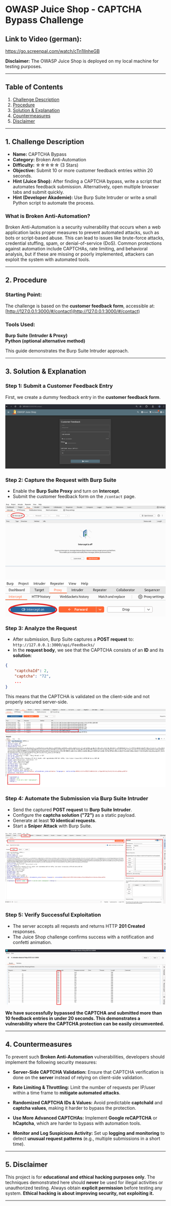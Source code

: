 # **OWASP Juice Shop - CAPTCHA Bypass Challenge**

## **Link to Video (german):**

https://go.screenpal.com/watch/cTn1IlnheGB

**Disclaimer:** The OWASP Juice Shop is deployed on my local machine for testing purposes.

---

## **Table of Contents**

1. [Challenge Description](#1-challenge-description)
2. [Procedure](#2-procedure)
3. [Solution & Explanation](#3-solution--explanation)
4. [Countermeasures](#4-countermeasures)
5. [Disclaimer](#5-disclaimer)

---

## **1. Challenge Description**

- **Name:** CAPTCHA Bypass
- **Category:** Broken Anti-Automation
- **Difficulty:** ☆☆☆☆☆ (3 Stars)
- **Objective:** Submit 10 or more customer feedback entries within 20 seconds.
- **Hint (Juice Shop):** After finding a CAPTCHA bypass, write a script that automates feedback submission. Alternatively, open multiple browser tabs and submit quickly.
- **Hint (Developer Akademie):** Use Burp Suite Intruder or write a small Python script to automate the process.

### **What is Broken Anti-Automation?**

Broken Anti-Automation is a security vulnerability that occurs when a web application lacks proper measures to prevent automated attacks, such as bots or script-based abuse. This can lead to issues like brute-force attacks, credential stuffing, spam, or denial-of-service (DoS). Common protections against automation include CAPTCHAs, rate limiting, and behavioral analysis, but if these are missing or poorly implemented, attackers can exploit the system with automated tools.

---

## **2. Procedure**

### **Starting Point:**

The challenge is based on the **customer feedback form**, accessible at:  
 [http://127.0.0.1:3000/#/contact](http://127.0.0.1:3000/#/contact)

### **Tools Used:**

**Burp Suite (Intruder & Proxy)**  
**Python (optional alternative method)**

This guide demonstrates the Burp Suite Intruder approach.

---

## **3. Solution & Explanation**

### **Step 1: Submit a Customer Feedback Entry**

First, we create a dummy feedback entry in the **customer feedback form**.

![Step 1](images/Step1.png)

### **Step 2: Capture the Request with Burp Suite**

- Enable the **Burp Suite Proxy** and turn on **Intercept**.
- Submit the customer feedback form on the `/contact` page.

![Step 2.1](images/Step2.1.png)  
![Step 2.2](images/Step2.2.png)

### **Step 3: Analyze the Request**

- After submission, Burp Suite captures a **POST request** to:  
   `http://127.0.0.1:3000/api/Feedbacks/`
- In the **request body**, we see that the CAPTCHA consists of an **ID** and its **solution**:

```json
{
    "captchaId": 2,
    "captcha": "72",
    ...
}
```

This means that the CAPTCHA is validated on the client-side and not properly secured server-side.

![Step 3](images/Step3.png)

### **Step 4: Automate the Submission via Burp Suite Intruder**

- Send the captured **POST request** to **Burp Suite Intruder**.
- Configure the **captcha solution ("72")** as a static payload.
- Generate at least **10 identical requests**.
- Start a **Sniper Attack** with Burp Suite.

![Step 4.1](images/Step4.1.png)

### **Step 5: Verify Successful Exploitation**

- The server accepts all requests and returns HTTP **201 Created** responses.
- The Juice Shop challenge confirms success with a notification and confetti animation.

![Step 4.2](images/Step4.2.png)

**We have successfully bypassed the CAPTCHA and submitted more than 10 feedback entries in under 20 seconds. This demonstrates a vulnerability where the CAPTCHA protection can be easily circumvented.**

---

## **4. Countermeasures**

To prevent such **Broken Anti-Automation** vulnerabilities, developers should implement the following security measures:

- **Server-Side CAPTCHA Validation:** Ensure that CAPTCHA verification is done on the **server** instead of relying on client-side validation.

- **Rate Limiting & Throttling:** Limit the number of requests per IP/user within a time frame to **mitigate automated attacks**.

- **Randomized CAPTCHA IDs & Values:** Avoid predictable **captchaId** and **captcha values**, making it harder to bypass the protection.

- **Use More Advanced CAPTCHAs:** Implement **Google reCAPTCHA** or **hCaptcha**, which are harder to bypass with automation tools.

- **Monitor and Log Suspicious Activity:** Set up **logging and monitoring** to detect **unusual request patterns** (e.g., multiple submissions in a short time).

---

## **5. Disclaimer**

This project is for **educational and ethical hacking purposes only**. The techniques demonstrated here should **never** be used for illegal activities or unauthorized testing. Always obtain **explicit permission** before testing any system. **Ethical hacking is about improving security, not exploiting it.**

---
